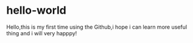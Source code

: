# hello-world
Hello,this is my first time using the Github,i hope i can learn more useful thing and i will very happpy!
